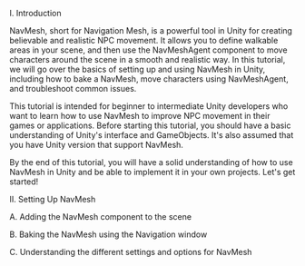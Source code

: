 I. Introduction

NavMesh, short for Navigation Mesh, is a powerful tool in Unity for creating believable and realistic NPC movement. It allows you to define walkable areas in your scene, and then use the NavMeshAgent component to move characters around the scene in a smooth and realistic way. In this tutorial, we will go over the basics of setting up and using NavMesh in Unity, including how to bake a NavMesh, move characters using NavMeshAgent, and troubleshoot common issues.

This tutorial is intended for beginner to intermediate Unity developers who want to learn how to use NavMesh to improve NPC movement in their games or applications. Before starting this tutorial, you should have a basic understanding of Unity's interface and GameObjects. It's also assumed that you have Unity version that support NavMesh.

By the end of this tutorial, you will have a solid understanding of how to use NavMesh in Unity and be able to implement it in your own projects. Let's get started!

II. Setting Up NavMesh

A. Adding the NavMesh component to the scene

B. Baking the NavMesh using the Navigation window

C. Understanding the different settings and options for NavMesh

